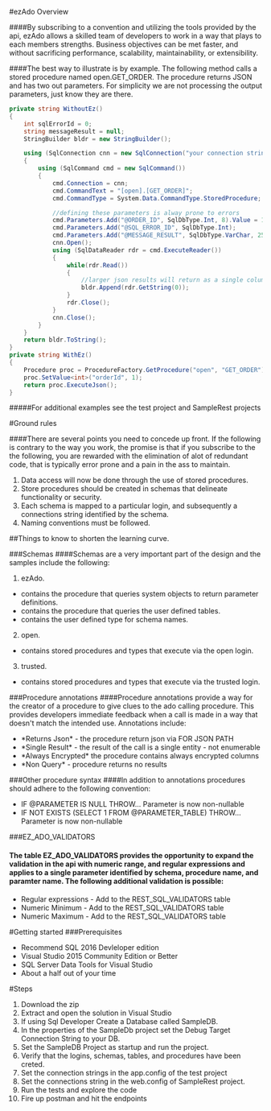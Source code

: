 #ezAdo Overview

####By subscribing to a convention and utilizing the tools provided by the api, ezAdo allows a skilled team of developers to work in a way that plays to each members strengths.  Business objectives can be met faster, and without sacrificing performance, scalability, maintainability, or extensibility.

####The best way to illustrate is by example.  The following method calls a stored procedure named open.GET_ORDER.  The procedure returns JSON and has two out parameters.  For simplicity we are not processing the output parameters, just know they are there.

```C#
private string WithoutEz()
{
    int sqlErrorId = 0;
    string messageResult = null;
    StringBuilder bldr = new StringBuilder();

    using (SqlConnection cnn = new SqlConnection("your connection string"))
    {
        using (SqlCommand cmd = new SqlCommand())
        {
            cmd.Connection = cnn;
            cmd.CommandText = "[open].[GET_ORDER]";
            cmd.CommandType = System.Data.CommandType.StoredProcedure;

            //defining these parameters is alway prone to errors 
            cmd.Parameters.Add("@ORDER_ID", SqlDbType.Int, 8).Value = 1;
            cmd.Parameters.Add("@SQL_ERROR_ID", SqlDbType.Int);
            cmd.Parameters.Add("@MESSAGE_RESULT", SqlDbType.VarChar, 256);
            cnn.Open();
            using (SqlDataReader rdr = cmd.ExecuteReader())
            {
                while(rdr.Read())
                {
                    //larger json results will return as a single column reader
                    bldr.Append(rdr.GetString(0));
                }
                rdr.Close();
            }
            cnn.Close();
        }
    }
    return bldr.ToString();
}
private string WithEz()
{
    Procedure proc = ProcedureFactory.GetProcedure("open", "GET_ORDER");
    proc.SetValue<int>("orderId", 1);
    return proc.ExecuteJson();
}
```
#####For additional examples see the test project and SampleRest projects

#Ground rules

####There are several points you need to concede up front. If the following is contrary to the way you work, the promise is that if you subscribe to the the following, you are rewarded with the elimination of alot of redundant code, that is typically error prone and a pain in the ass to maintain.
1. Data access will now be done through the use of stored procedures.
2. Store procedures should be created in schemas that delineate functionality or security.
3. Each schema is mapped to a particular login, and subsequently a connections string identified by the schema.
4. Naming conventions must be followed.

##Things to know to shorten the learning curve.

###Schemas
####Schemas are a very important part of the design and the samples include the following:
1. ezAdo.
  * contains the procedure that queries system objects to return parameter definitions.
  * contains the procedure that queries the user defined tables. 
  * contains the user defined type for schema names. 
2. open.
  * contains stored procedures and types that execute via the open login. 
3. trusted.
  * contains stored procedures and types that execute via the trusted login. 

###Procedure annotations
####Procedure annotations provide a way for the creator of a procedure to give clues to the ado calling procedure.  This provides developers immediate feedback when a call is made in a way that doesn't match the intended use.
Annotations include:
  * \*Returns Json\* - the procedure return json via FOR JSON PATH
  * \*Single Result\* - the result of the call is a single entity - not enumerable
  * \*Always Encrypted\* the procedure contains always encrypted columns
  * \*Non Query\* - procedure returns no results

###Other procedure syntax
####In addition to annotations procedures should adhere to the following convention:
  * IF @PARAMETER IS NULL THROW... Parameter is now non-nullable
  * IF NOT EXISTS (SELECT 1 FROM @PARAMETER_TABLE) THROW... Parameter is now non-nullable 

###EZ_ADO_VALIDATORS
#### The table EZ_ADO_VALIDATORS provides the opportunity to expand the validation in the api with numeric range, and regular expressions and applies to a single parameter identified by schema, procedure name, and paramter name.  The following additional validation is possible:
* Regular expressions - Add to the REST_SQL_VALIDATORS table
* Numeric Minimum - Add to the REST_SQL_VALIDATORS table
* Numeric Maximum - Add to the REST_SQL_VALIDATORS table

#Getting started
###Prerequisites
 * Recommend SQL 2016 Devleloper edition
 * Visual Studio 2015 Community Edition or Better
 * SQL Server Data Tools for Visual Studio
 * About a half out of your time

#Steps
1. Download the zip
2. Extract and open the solution in Visual Studio
3. If using Sql Developer Create a Database called SampleDB.
4. In the properties of the SampleDb project set the Debug Target Connection String to your DB.
5. Set the SampleDB Project as startup and run the project.
6. Verify that the logins, schemas, tables, and procedures have been creted.
7. Set the connection strings in the app.config of the test project
8. Set the connections string in the web.config of SampleRest project.
9. Run the tests and explore the code
10. Fire up postman and hit the endpoints




